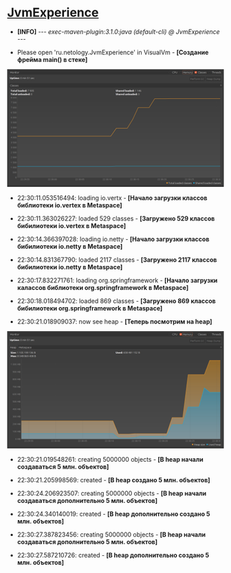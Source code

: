 # [JvmExperience](https://github.com/kirrag/jvm-visualvm-experience)

* **[INFO]** *--- exec-maven-plugin:3.1.0:java (default-cli) @ JvmExperience ---*

* Please open 'ru.netology.JvmExperience' in VisualVm - **[Создание фрейма main() в стеке]**

![](Metaspace.png)

* 22:30:11.053516494: loading io.vertx - **[Начало загрузки классов библиотеки io.vertex в Metaspace]**

* 22:30:11.363026227: loaded 529 classes - **[Загружено 529 классов бибилиотеки io.vertex в Metaspace]**

* 22:30:14.366397028: loading io.netty - **[Начало загрузки классов бибилиотеки io.netty в Metaspace]**

* 22:30:14.831367790: loaded 2117 classes - **[Загружено 2117 классов бибилиотеки io.netty в Metaspace]**

* 22:30:17.832271761: loading org.springframework - **[Начало загрузки калассов библиотеки org.springframework в Metaspace]**

* 22:30:18.018494702: loaded 869 classes - **[Загружено 869 классов бибилиотеки org.springframework в Metaspace]**

* 22:30:21.018909037: now see heap - **[Теперь посмотрим на heap]**

![](Heap.png)

* 22:30:21.019548261: creating 5000000 objects - **[В heap начали создаваться 5 млн. объектов]**

* 22:30:21.205998569: created - **[В heap создано 5 млн. объектов]**

* 22:30:24.206923507: creating 5000000 objects - **[В heap начали создаваться дополнительно 5 млн. объектов]**

* 22:30:24.340140019: created - **[В heap дополнительно создано 5 млн. объектов]**

* 22:30:27.387823456: creating 5000000 objects - **[В heap начали создаваться дополнительно 5 млн. объектов]**

* 22:30:27.587210726: created - **[В heap дополнительно создано 5 млн. объектов]**
